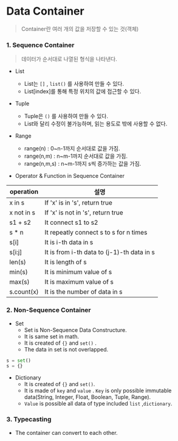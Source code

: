 # Data Container

> Container란 여러 개의 값을 저장할 수 있는 것(객체)



### 1. Sequence Container

> 데이터가 순서대로 나열된 형식을 나타낸다.



- List
  - List는 `[]` , `list()` 를 사용하여 만들 수 있다.
  - List[index]를 통해 특정 위치의 값에 접근할 수 있다.
- Tuple
  - Tuple은 `()` 를 사용하여 만들 수 있다.
  - List와 달리 수정이 불가능하며, 읽는 용도로 밖에 사용할 수 없다.
- Range
  - range(n) : 0~n-1까지 순서대로 값을 가짐.
  - range(n,m) : n~m-1까지 순서대로 값을 가짐.
  - range(n,m,s) : n~m-1까지 s씩 증가하는 값을 가짐.

- Operator & Function in Sequence Container

| operation  | 설명                                       |
| ---------- | ------------------------------------------ |
| x in s     | If 'x' is in 's', return true              |
| x not in s | If 'x' is not in 's', return true          |
| s1 + s2    | It connect s1 to s2                        |
| s * n      | It repeatly connect s to s for n times     |
| s[i]       | It is i-th data in s                       |
| s[i:j]     | It is from i-th data to (j-1)-th data in s |
| len(s)     | It is length of s                          |
| min(s)     | It is minimum value of s                   |
| max(s)     | It is maximum value of s                   |
| s.count(x) | It is the number of data in s              |



### 2. Non-Sequence Container

- Set
  - Set is Non-Sequence Data Constructure.
  - It is same set in math.
  - It is created of `{}`  and `set()` .
  - The data in set is not overlapped.

```python
s = set()
s = {}
```



- Dictionary
  - It is created of `{}` and `set()`.
  - It is made of `key` and `value` . `Key` is only possible immutable data(String, Integer, Float, Boolean, Tuple, Range).
  - `Value` is possible all data of type included `list` ,`dictionary`.



### 3. Typecasting

- The container can convert to each other.



